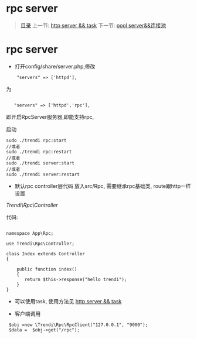 #  rpc server

   > [目录](<index.md>)
   > 上一节: [http server && task](1.6.md)
   > 下一节: [pool server&&连接池](1.8.md)


   rpc server
========

* 打开config/share/server.php,修改

```
    "servers" => ['httpd'],
```
为

```

   "servers" => ['httpd','rpc'],
```
即开启RpcServer服务器,即能支持rpc,

启动

```
sudo ./trendi rpc:start
//或者
sudo ./trendi rpc:restart
//或者
sudo ./trendi server:start
//或者
sudo ./trendi server:restart

```

* 默认rpc controller层代码 放入src/Rpc, 需要继承rpc基础类, route跟http一样设置

_Trendi\Rpc\Controller_

代码:

```

namespace App\Rpc;

use Trendi\Rpc\Controller;

class Index extends Controller
{

    public function index()
    {
       return $this->response("hello trendi");
    }
}

```

* 可以使用task, 使用方法见 [http server && task](1.6.md)

* 客户端调用
```
 $obj =new \Trendi\Rpc\RpcClient("127.0.0.1", "9000");
 $data =  $obj->get("/rpc");
```
